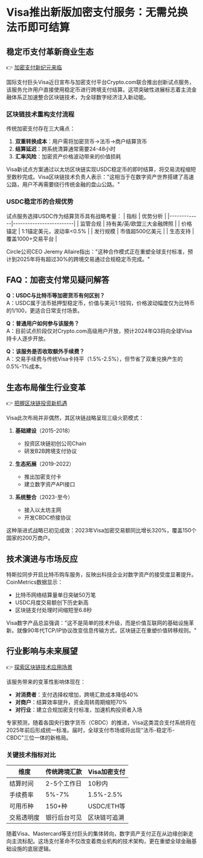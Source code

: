 # Visa推出新版加密支付服务：无需兑换法币即可结算

## 稳定币支付革新商业生态
👉 [加密支付新纪元来临](https://bit.ly/okx_welcome)

国际支付巨头Visa近日宣布与加密支付平台Crypto.com联合推出创新试点服务，该服务允许用户直接使用稳定币进行跨境支付结算。这项突破性进展标志着主流金融体系正加速整合区块链技术，为全球数字经济注入新动能。

### 区块链技术重构支付流程
传统加密支付存在三大痛点：
1. **双重转换成本**：用户需将加密货币→法币→商户结算货币
2. **结算延迟**：跨系统清算通常需要24-48小时
3. **汇率风险**：加密资产价格波动带来的价值损耗

Visa新试点方案通过以太坊区块链实现USDC稳定币的即时结算，将交易流程缩短至数秒完成。Visa区块链技术负责人表示："这相当于在数字资产世界搭建了高速公路，用户不再需要绕行传统金融的盘山公路。"

### USDC稳定币的合规优势
试点服务选择USDC作为结算货币具有战略考量：
| 指标        | 优势分析                |
|-------------|-------------------------|
| 监管合规    | 持有美/英/欧盟三大金融牌照 |
| 价格锚定    | 1:1锚定美元，波动率<0.5% |
| 发行规模    | 市值超500亿美元         |
| 生态支持    | 覆盖1000+交易平台       |

Circle公司CEO Jeremy Allaire指出："这种合作模式正在重塑全球支付标准，预计到2025年将有超过30%的跨境交易通过合规稳定币完成。"

## FAQ：加密支付常见疑问解答
**Q：USDC与比特币等加密货币有何区别？**  
A：USDC属于法币抵押型稳定币，价值与美元1:1挂钩，价格波动幅度仅为比特币的1/100，更适合日常支付场景。

**Q：普通用户如何参与该服务？**  
A：目前试点阶段仅对Crypto.com高级用户开放，预计2024年Q3将向全球Visa持卡人逐步开放。

**Q：该服务是否收取额外手续费？**  
A：交易手续费与传统Visa卡持平（1.5%-2.5%），但节省了双重兑换产生的0.5%-1%成本。

## 生态布局催生行业变革
👉 [把握区块链投资新机遇](https://bit.ly/okx_welcome)

Visa此次布局并非偶然，其区块链战略呈现三级火箭模式：
1. **基础建设**（2015-2018）
   - 投资区块链初创公司Chain
   - 研发B2B跨境支付协议

2. **生态拓展**（2019-2022）
   - 推出加密支付卡
   - 建立数字资产API接口

3. **系统整合**（2023-至今）
   - 接入以太坊主网
   - 开发CBDC桥接协议

这种渐进式战略已初见成效：2023年Visa加密交易额同比增长320%，覆盖150个国家的200万商户。

## 技术演进与市场反应
特斯拉同步开启比特币购车服务，反映出科技企业对数字资产的接受度显著提升。CoinMetrics数据显示：
- 比特币网络结算量单日突破50万笔
- USDC月度交易额创下历史新高
- 区块链支付处理时间缩短至6.8秒

Visa数字产品总监强调："这不是简单的技术升级，而是价值互联网的基础设施革新。就像90年代TCP/IP协议改变信息传输方式，区块链正在重塑价值转移规则。"

## 行业影响与未来展望
👉 [探索区块链技术应用场景](https://bit.ly/okx_welcome)

该服务带来的变革性影响体现在：
- **对消费者**：支付选择权增加，跨境汇款成本降低40%
- **对商户**：结算效率提升，资金周转周期缩短70%
- **对行业**：建立合规加密支付标准，加速机构投资者入场

专家预测，随着各国央行数字货币（CBDC）的推进，Visa这类混合支付系统将在2025年前后形成统一标准。届时，全球支付市场或将出现"法币-稳定币-CBDC"三位一体的新格局。

### 关键技术指标对比
| 维度        | 传统跨境汇款 | Visa加密支付 |
|-------------|--------------|--------------|
| 结算时间    | 2-5个工作日  | 10秒内       |
| 手续费率    | 5%-7%        | 1.5%-2.5%    |
| 可用币种    | 150+种       | USDC/ETH等   |
| 交易透明度  | 银行后台可见 | 区块链可追溯 |

随着Visa、Mastercard等支付巨头的集体转向，数字资产支付正在从边缘创新走向主流标配。这场支付革命不仅改变着商业机构的技术架构，更在重塑全球金融基础设施的底层逻辑。